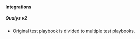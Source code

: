 
#### Integrations
##### Qualys v2
- Original test playbook is divided to multiple test playbooks.

